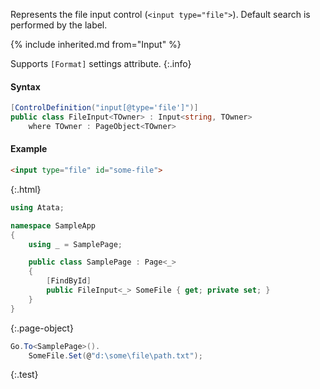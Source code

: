 Represents the file input control (`<input type="file">`).
Default search is performed by the label.

{% include inherited.md from="Input" %}

Supports `[Format]` settings attribute.
{:.info}

#### Syntax

```cs
[ControlDefinition("input[@type='file']")]
public class FileInput<TOwner> : Input<string, TOwner>
    where TOwner : PageObject<TOwner>
```

#### Example

```html
<input type="file" id="some-file">
```
{:.html}

```cs
using Atata;

namespace SampleApp
{
    using _ = SamplePage;

    public class SamplePage : Page<_>
    {
        [FindById]
        public FileInput<_> SomeFile { get; private set; }
    }
}
```
{:.page-object}

```cs
Go.To<SamplePage>().
    SomeFile.Set(@"d:\some\file\path.txt");
```
{:.test}